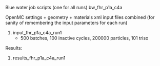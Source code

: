 Blue water job scripts (one for all runs)
bw_fhr_p1a_c4a

OpenMC settings + geometry + materials xml input files combined
(for sanity of remembering the input parameters for each run)
1) input_fhr_p1a_c4a_run1
    - 500 batches, 100 inactive cycles, 200000 particles, 101 triso

Results: 
1) results_fhr_p1a_c4a_run1
